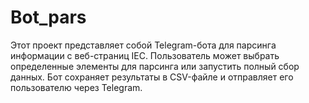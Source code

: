 # Bot_pars
Этот проект представляет собой Telegram-бота для парсинга информации с веб-страниц IEC. Пользователь может выбрать определенные элементы для парсинга или запустить полный сбор данных. Бот сохраняет результаты в CSV-файле и отправляет его пользователю через Telegram.
